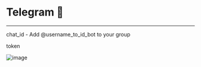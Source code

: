 # Telegram 🍪
***
chat_id - Add @username_to_id_bot to your group

token

![image](https://user-images.githubusercontent.com/101140452/211310499-cb4b52d1-734d-49c9-a0b4-d79996b98ee2.png)

